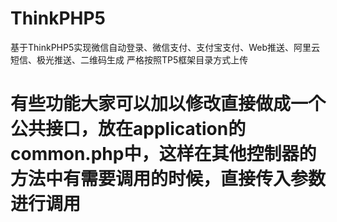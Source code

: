 # ThinkPHP5
基于ThinkPHP5实现微信自动登录、微信支付、支付宝支付、Web推送、阿里云短信、极光推送、二维码生成
严格按照TP5框架目录方式上传

有些功能大家可以加以修改直接做成一个公共接口，放在application的common.php中，这样在其他控制器的方法中有需要调用的时候，直接传入参数进行调用
=======